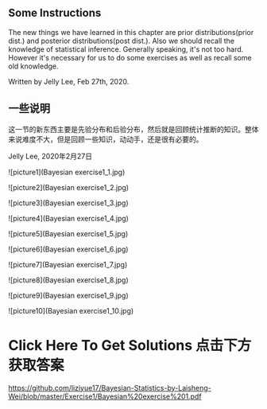 ## Some Instructions

The new things we have learned in this chapter are prior distributions(prior dist.) and posterior distributions(post dist.). Also
we should recall the knowledge of statistical inference. Generally speaking, it's not too hard. However it's necessary for us to 
do some exercises as well as recall some old knowledge. 

Written by Jelly Lee, Feb 27th, 2020.


## 一些说明

这一节的新东西主要是先验分布和后验分布，然后就是回顾统计推断的知识。整体来说难度不大，但是回顾一些知识，动动手，还是很有必要的。

Jelly Lee, 2020年2月27日


![picture1](Bayesian exercise1_1.jpg)

![picture2](Bayesian exercise1_2.jpg)

![picture3](Bayesian exercise1_3.jpg)

![picture4](Bayesian exercise1_4.jpg)

![picture5](Bayesian exercise1_5.jpg)

![picture6](Bayesian exercise1_6.jpg)

![picture7](Bayesian exercise1_7.jpg)

![picture8](Bayesian exercise1_8.jpg)

![picture9](Bayesian exercise1_9.jpg)

![picture10](Bayesian exercise1_10.jpg)



# Click Here To Get Solutions 点击下方获取答案

<https://github.com/liziyue17/Bayesian-Statistics-by-Laisheng-Wei/blob/master/Exercise1/Bayesian%20exercise%201.pdf>

